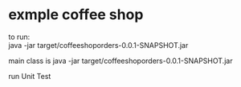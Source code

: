 # exmple coffee shop

to run:   
 java -jar target/coffeeshoporders-0.0.1-SNAPSHOT.jar

main class is  java -jar target/coffeeshoporders-0.0.1-SNAPSHOT.jar

run Unit Test
